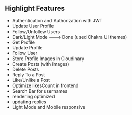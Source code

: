 ## Highlight Features

- Authentication and Authorization with JWT
- Update User Profile
- Follow/Unfollow Users
- Dark/Light Mode ---> Done (used Chakra UI themes)
- Get Profile
- Update Profile
- Follow User
- Store Profile Images in Cloudinary
- Create Posts (with images)
- Delete Posts
- Reply To a Post
- Like/Unlike a Post
- Optimize likesCount in frontend
- Search Bar for usernames
- rendering optimized
- updating replies
- Light Mode and Mobile responsive